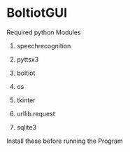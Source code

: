 # BoltiotGUI

Required python Modules


1. speechrecognition

2. pyttsx3

3. boltiot

4. os

5. tkinter

6. urllib.request

7. sqlite3


Install these before running the Program
